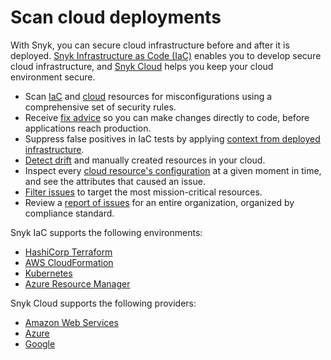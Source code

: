 # Scan cloud deployments

With Snyk, you can secure cloud infrastructure before and after it is deployed. [Snyk Infrastructure as Code (IaC)](snyk-infrastructure-as-code/) enables you to develop secure cloud infrastructure, and [Snyk Cloud](snyk-cloud/) helps you keep your cloud environment secure.

* Scan [IaC](snyk-infrastructure-as-code/) and [cloud](snyk-cloud/) resources for misconfigurations using a comprehensive set of security rules.
* Receive [fix advice](snyk-infrastructure-as-code/getting-started-snyk-iac.md) so you can make changes directly to code, before applications reach production.
* Suppress false positives in IaC tests by applying [context from deployed infrastructure](snyk-infrastructure-as-code/integrated-infrastructure-as-code/adding-cloud-context-to-your-iac-test.md).
* [Detect drift](snyk-infrastructure-as-code/detect-drift-and-manually-created-resources/) and manually created resources in your cloud.
* Inspect every [cloud resource's configuration](snyk-cloud/snyk-cloud-issues/view-cloud-issues-in-the-snyk-web-ui.md) at a given moment in time, and see the attributes that caused an issue.
* [Filter issues](snyk-cloud/snyk-cloud-issues/) to target the most mission-critical resources.
* Review a [report of issues](../manage-issues/snyk-reports/reporting-beta-2022/available-snyk-reports.md#cloud-compliance-issues-report) for an entire organization, organized by compliance standard.

Snyk IaC supports the following environments:

* [HashiCorp Terraform](snyk-infrastructure-as-code/scan-terraform-files/)
* [AWS CloudFormation](snyk-infrastructure-as-code/scan-cloudformation-files/)
* [Kubernetes](snyk-infrastructure-as-code/scan-kubernetes-configuration-files/)
* [Azure Resource Manager](snyk-infrastructure-as-code/scan-arm-configuration-files.md)

Snyk Cloud supports the following providers:

* [Amazon Web Services](snyk-cloud/getting-started-with-snyk-cloud-aws/)
* [Azure](snyk-cloud/getting-started-with-snyk-cloud-azure/)
* [Google](snyk-cloud/getting-started-with-snyk-cloud-google/)
